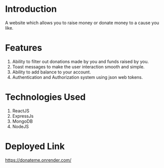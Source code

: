 # Introduction
A website which allows you to raise money or donate money to a cause you like.
# Features
1. Ability to filter out donations made by you and funds raised by you.
2. Toast messages to make the user interaction smooth and simple.
3. Ability to add balance to your account.
4. Authentication and Authorization system using json web tokens.
# Technologies Used
1. ReactJS
2. ExpressJs
3. MongoDB
4. NodeJS
# Deployed Link
https://donateme.onrender.com/
